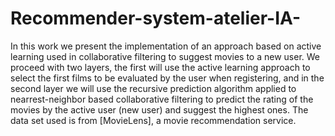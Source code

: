 # Recommender-system-atelier-IA-
In this work we present the implementation of an approach based on active learning used in collaborative filtering 
to suggest movies to a new user. We proceed with two layers, the first will use the active learning approach to select 
the first films to be evaluated by the user when registering, and in the second layer we will use the recursive 
prediction algorithm applied to nearrest-neighbor based collaborative filtering to predict the rating of the movies by 
the active user (new user) and suggest the highest ones. The data set used is from [MovieLens], a movie recommendation service.
